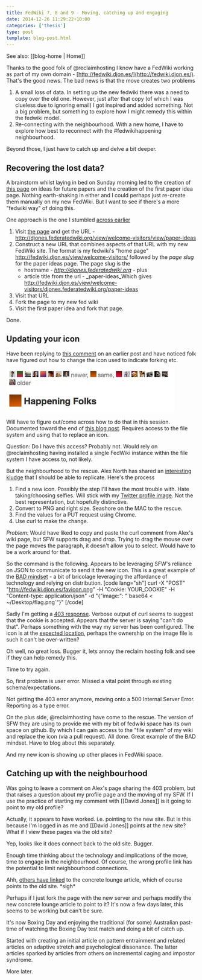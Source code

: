 ```yaml
---
title: FedWiki 7, 8 and 9 - Moving, catching up and engaging
date: 2014-12-26 11:29:22+10:00
categories: ['thesis']
type: post
template: blog-post.html
---
```


See also: [[blog-home | Home]]

Thanks to the good folk of @reclaimhosting I know have a FedWiki working as part of my own domain - [http://fedwiki.djon.es/](http://fedwiki.djon.es/). That's the good news. The bad news is that the move creates two problems

1. A small loss of data. In setting up the new fedwiki there was a need to copy over the old one. However, just after that copy (of which I was clueless due to ignoring email) I got inspired and added something. Not a big problem, but something to explore how I might remedy this within the fedwiki model.
2. Re-connecting with the neighbourhood. With a new home, I have to explore how best to reconnect with the #fedwikihappening neighbourhood.

Beyond those, I just have to catch up and delve a bit deeper.

## Recovering the lost data?

A brainstorm whilst laying in bed on Sunday morning led to the creation of [this page](http://djones.federatedwiki.org/view/welcome-visitors/view/paper-ideas) on ideas for future papers and the creation of the first paper idea page. Nothing earth-shaking in either and I could perhaps just re-create them manually on my new FedWiki. But I want to see if there's a more "fedwiki way" of doing this.

One approach is the one I stumbled [across earlier](/blog2/2014/12/18/starting-to-write-for-fedwiki-daily-4-and-5/)

1. Visit [the page](http://djones.federatedwiki.org/view/welcome-visitors/view/paper-ideas) and get the URL - http://djones.federatedwiki.org/view/welcome-visitors/view/paper-ideas
2. Construct a new URL that combines aspects of that URL with my new FedWiki site. The format is my fedwiki's "home page" http://fedwiki.djon.es/view/welcome-visitors/ followed by the _page slug_ for the paper ideas page. The page slug is the
    - hostname - _http://djones.federatedwiki.org_ - plus
    - article title from the url - _paper-ideas_Which gives http://fedwiki.djon.es/view/welcome-visitors/djones.federatedwiki.org/paper-ideas
3. Visit that URL
4. Fork the page to my new fed wiki
5. Visit the first paper idea and fork that page.

Done.

## Updating your icon

Have been replying to [this comment](/blog2/2014/12/16/initial-steps-with-the-fedwikihappening-happening/#comment-7086) on an earlier post and have noticed folk have figured out how to change the icon used to indicate forking etc.

[![Happening Folks and fancy icons](images/15889765170_bd1d548df7.jpg)](https://www.flickr.com/photos/david_jones/15889765170 "Happening Folks and fancy icons by David Jones, on Flickr")

Will have to figure out/come across how to do that in this session. Documented toward the end of [this blog post](http://blog.jasongreen.net/2014/08/personal-wikis-a-how-to-including-better-icons/). Requires access to the file system and using that to replace an icon.

Question: Do I have this access? Probably not. Would rely on @reclaimhosting having installed a single FedWiki instance within the file system I have access to, not likely.

But the neighbourhood to the rescue. Alex North has shared an [interesting kludge](http://fedwiki.djon.es/view/welcome-visitors/view/recent-changes/catherine.uk.fedwikihappening.net/question-can-i-replace-this-opaque-coloured-square-with-a-picture-of-myself/alex.au.fedwikihappening.net/changing-your-flag) that I should be able to replicate. Here's the process

1. Find a new icon. Possibly the step I'll have the most trouble with. Hate taking/choosing selfies. Will stick with my [Twitter profile image](https://pbs.twimg.com/profile_images/3167763216/c60c5bdbacfbd62fdeeb2809daf843b1_bigger.jpeg). Not the best representation, but hopefully distinctive.
2. Convert to PNG and right size. Seashore on the MAC to the rescue.
3. Find the values for a PUT request using Chrome.
4. Use curl to make the change.

_Problem:_ Would have liked to copy and paste the curl comment from Alex's wiki page, but SFW supports drag and drop. Trying to drag the mouse over the page moves the paragraph, it doesn't allow you to select. Would have to be a work around for that.

So the command is the following. Appears to be leveraging SFW's reliance on JSON to communicate to send it the new icon. This is a great example of the [BAD mindset](/blog2/2014/09/21/breaking-bad-to-bridge-the-realityrhetoric-chasm/) - a bit of bricolage leveraging the affordance of technology and relying on distribution. \[code lang="sh"\] curl -X "POST" "http://fedwiki.djon.es/favicon.png" -H "Cookie: YOUR\_COOKIE" -H "Content-type: application/json" -d "{"image:": "\`base64 < ~/Desktop/flag.png\`"}" \[/code\]

Sadly I'm getting a [403 response](http://en.wikipedia.org/wiki/HTTP_403). Verbose output of curl seems to suggest that the cookie is accepted. Appears that the server is saying "can't do that". Perhaps something with the way my server has been configured. The icon is at the [expected location](http://fedwiki.djon.es/favicon.png), perhaps the ownership on the image file is such it can't be over-written?

Oh well, no great loss. Bugger it, lets annoy the reclaim hosting folk and see if they can help remedy this.

Time to try again.

So, first problem is user error. Missed a vital point through existing schema/expectations.

Not getting the 403 error anymore, moving onto a 500 Internal Server Error. Reporting as a type error.

On the plus side, @reclaimhosting have come to the rescue. The version of SFW they are using to provide me with my bit of fedwiki space has its own space on github. By which I can gain access to the "file system" of my wiki and replace the icon (via a pull request). All done. Great example of the BAD mindset. Have to blog about this separately.

And my new icon is showing up other places in FedWiki space.

## Catching up with the neighbourhood

Was going to leave a comment on Alex's page sharing the 403 problem, but that raises a question about my profile page and the moving of my SFW. If I use the practice of starting my comment with \[\[David Jones\]\] is it going to point to my old profile?

Actually, it appears to have worked. i.e. pointing to the new site. But is this because I'm logged in as me and \[\[David Jones\]\] points at the new site? What if I view these pages via the old site?

Yep, looks like it does connect back to the old site. Bugger.

Enough time thinking about the technology and implications of the move, time to engage in the neighbourhood. Of course, the wrong profile link has the potential to limit neighbourhood connections.

Ahh, [others have linked](http://fedwiki.djon.es/view/welcome-visitors/view/recent-changes/jenny.uk.fedwikihappening.net/movable-furniture) to the concrete lounge article, which of course points to the old site. \*sigh\*

Perhaps if I just fork the page with the new server and perhaps modify the new concrete lounge article to point to it? It's now a few days later, this seems to be working but can't be sure.

It's now Boxing Day and enjoying the traditional (for some) Australian past-time of watching the Boxing Day test match and doing a bit of catch up.

Started with creating an initial article on pattern entrainment and related articles on adaptive stretch and psychological dissonance. The latter articles sparked by articles from others on incremental caging and impostor syndrome.

More later.